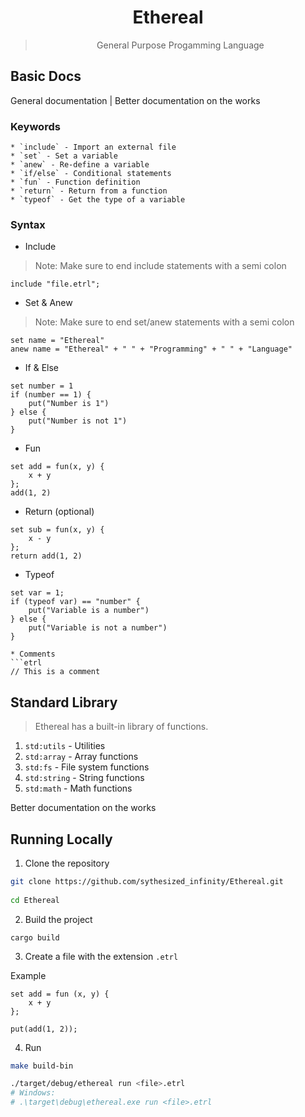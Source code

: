 <div align=center>

# Ethereal 
> General Purpose Progamming Language

</div>

## Basic Docs

General documentation | Better documentation on the works 

### Keywords

    * `include` - Import an external file
    * `set` - Set a variable
    * `anew` - Re-define a variable
    * `if/else` - Conditional statements
    * `fun` - Function definition
    * `return` - Return from a function
    * `typeof` - Get the type of a variable

### Syntax

* Include
> Note: Make sure to end include statements with a semi colon

```etrl
include "file.etrl";
```

* Set & Anew
> Note: Make sure to end set/anew statements with a semi colon
```etrl
set name = "Ethereal"
anew name = "Ethereal" + " " + "Programming" + " " + "Language"
```

* If & Else
```etrl
set number = 1
if (number == 1) {
    put("Number is 1")
} else {
    put("Number is not 1")
}
```

* Fun
```etrl
set add = fun(x, y) {
    x + y
};
add(1, 2)
```

* Return (optional)
```etrl
set sub = fun(x, y) {
    x - y
};
return add(1, 2)
```

* Typeof
```etrl
set var = 1;
if (typeof var) == "number" {
    put("Variable is a number")
} else {
    put("Variable is not a number")
}

* Comments 
```etrl
// This is a comment
```

## Standard Library
> Ethereal has a built-in library of functions.

1. `std:utils` - Utilities
2. `std:array` - Array functions
3. `std:fs` - File system functions
4. `std:string` - String functions
5. `std:math` - Math functions

Better documentation on the works


## Running Locally

1. Clone the repository

```sh
git clone https://github.com/sythesized_infinity/Ethereal.git
    
cd Ethereal
```

2. Build the project

```
cargo build
```

3. Create a file with the extension `.etrl`

Example

```
set add = fun (x, y) {
    x + y
};

put(add(1, 2));
```

4. Run
```bash
make build-bin

./target/debug/ethereal run <file>.etrl
# Windows: 
# .\target\debug\ethereal.exe run <file>.etrl 
```



